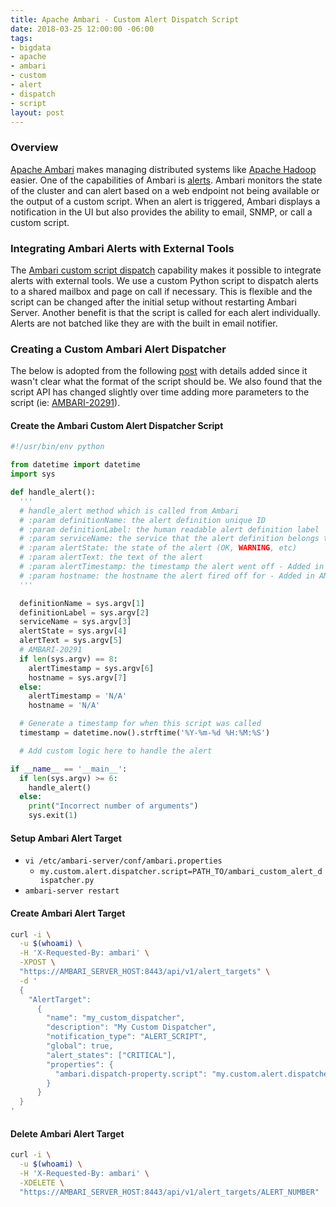 ```yaml
---
title: Apache Ambari - Custom Alert Dispatch Script
date: 2018-03-25 12:00:00 -06:00
tags:
- bigdata
- apache
- ambari
- custom
- alert
- dispatch
- script
layout: post
---
```


### Overview
[Apache Ambari](https://ambari.apache.org/) makes managing distributed systems like [Apache Hadoop](https://hadoop.apache.org/) easier. One of the capabilities of Ambari is [alerts](https://cwiki.apache.org/confluence/display/AMBARI/Alerts). Ambari monitors the state of the cluster and can alert based on a web endpoint not being available or the output of a custom script. When an alert is triggered, Ambari displays a notification in the UI but also provides the ability to email, SNMP, or call a custom script.

### Integrating Ambari Alerts with External Tools
The [Ambari custom script dispatch](https://cwiki.apache.org/confluence/display/AMBARI/Creating+a+Script-based+Alert+Dispatcher) capability makes it possible to integrate alerts with external tools. We use a custom Python script to dispatch alerts to a shared mailbox and page on call if necessary. This is flexible and the script can be changed after the initial setup without restarting Ambari Server. Another benefit is that the script is called for each alert individually. Alerts are not batched like they are with the built in email notifier.

### Creating a Custom Ambari Alert Dispatcher
The below is adopted from the following [post](https://community.hortonworks.com/content/supportkb/48921/how-to-use-script-based-alert-dispatchers-in-ambar.html) with details added since it wasn't clear what the format of the script should be. We also found that the script API has changed slightly over time adding more parameters to the script (ie: [AMBARI-20291](https://issues.apache.org/jira/browse/AMBARI-20291)).

#### Create the Ambari Custom Alert Dispatcher Script
```python
#!/usr/bin/env python

from datetime import datetime
import sys

def handle_alert():
  '''
  # handle_alert method which is called from Ambari
  # :param definitionName: the alert definition unique ID
  # :param definitionLabel: the human readable alert definition label
  # :param serviceName: the service that the alert definition belongs to
  # :param alertState: the state of the alert (OK, WARNING, etc)
  # :param alertText: the text of the alert
  # :param alertTimestamp: the timestamp the alert went off - Added in AMBARI-20291
  # :param hostname: the hostname the alert fired off for - Added in AMBARI-20291
  '''

  definitionName = sys.argv[1]
  definitionLabel = sys.argv[2]
  serviceName = sys.argv[3]
  alertState = sys.argv[4]
  alertText = sys.argv[5]
  # AMBARI-20291
  if len(sys.argv) == 8:
    alertTimestamp = sys.argv[6]
    hostname = sys.argv[7]
  else:
    alertTimestamp = 'N/A'
    hostname = 'N/A'

  # Generate a timestamp for when this script was called
  timestamp = datetime.now().strftime('%Y-%m-%d %H:%M:%S')

  # Add custom logic here to handle the alert

if __name__ == '__main__':
  if len(sys.argv) >= 6:
    handle_alert()
  else:
    print("Incorrect number of arguments")
    sys.exit(1)
```

#### Setup Ambari Alert Target
* `vi /etc/ambari-server/conf/ambari.properties`
    * `my.custom.alert.dispatcher.script=PATH_TO/ambari_custom_alert_dispatcher.py`
* `ambari-server restart`

#### Create Ambari Alert Target
```bash
curl -i \
  -u $(whoami) \
  -H 'X-Requested-By: ambari' \
  -XPOST \
  "https://AMBARI_SERVER_HOST:8443/api/v1/alert_targets" \
  -d '
  {
    "AlertTarget": 
      {
        "name": "my_custom_dispatcher", 
        "description": "My Custom Dispatcher", 
        "notification_type": "ALERT_SCRIPT", 
        "global": true, 
        "alert_states": ["CRITICAL"], 
        "properties": { 
          "ambari.dispatch-property.script": "my.custom.alert.dispatcher.script"
        }
      }
  }
'
```

#### Delete Ambari Alert Target
```bash
curl -i \
  -u $(whoami) \
  -H 'X-Requested-By: ambari' \
  -XDELETE \
  "https://AMBARI_SERVER_HOST:8443/api/v1/alert_targets/ALERT_NUMBER"
```

